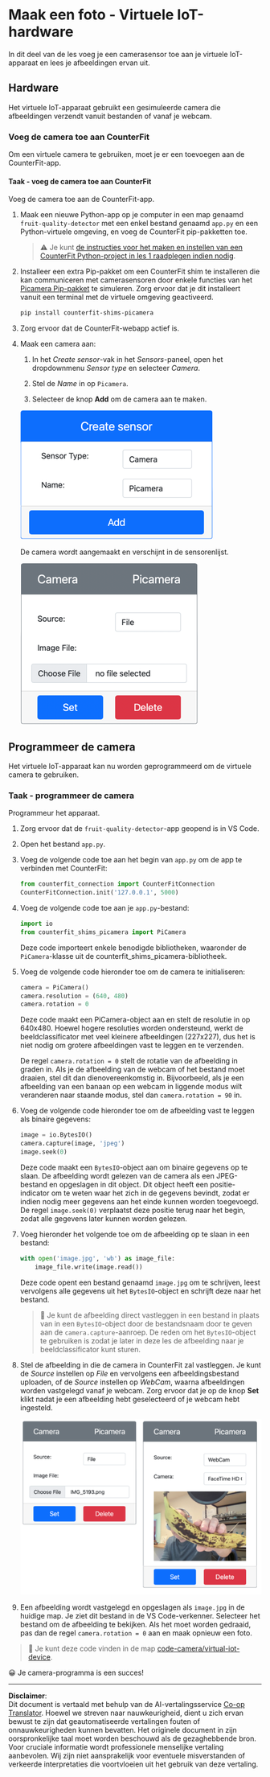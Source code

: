<!--
CO_OP_TRANSLATOR_METADATA:
{
  "original_hash": "3ba7150ffc4a6999f6c3cfb4906ec7df",
  "translation_date": "2025-08-27T20:44:05+00:00",
  "source_file": "4-manufacturing/lessons/2-check-fruit-from-device/virtual-device-camera.md",
  "language_code": "nl"
}
-->
# Maak een foto - Virtuele IoT-hardware

In dit deel van de les voeg je een camerasensor toe aan je virtuele IoT-apparaat en lees je afbeeldingen ervan uit.

## Hardware

Het virtuele IoT-apparaat gebruikt een gesimuleerde camera die afbeeldingen verzendt vanuit bestanden of vanaf je webcam.

### Voeg de camera toe aan CounterFit

Om een virtuele camera te gebruiken, moet je er een toevoegen aan de CounterFit-app.

#### Taak - voeg de camera toe aan CounterFit

Voeg de camera toe aan de CounterFit-app.

1. Maak een nieuwe Python-app op je computer in een map genaamd `fruit-quality-detector` met een enkel bestand genaamd `app.py` en een Python-virtuele omgeving, en voeg de CounterFit pip-pakketten toe.

    > ⚠️ Je kunt [de instructies voor het maken en instellen van een CounterFit Python-project in les 1 raadplegen indien nodig](../../../1-getting-started/lessons/1-introduction-to-iot/virtual-device.md).

1. Installeer een extra Pip-pakket om een CounterFit shim te installeren die kan communiceren met camerasensoren door enkele functies van het [Picamera Pip-pakket](https://pypi.org/project/picamera/) te simuleren. Zorg ervoor dat je dit installeert vanuit een terminal met de virtuele omgeving geactiveerd.

    ```sh
    pip install counterfit-shims-picamera
    ```

1. Zorg ervoor dat de CounterFit-webapp actief is.

1. Maak een camera aan:

    1. In het *Create sensor*-vak in het *Sensors*-paneel, open het dropdownmenu *Sensor type* en selecteer *Camera*.

    1. Stel de *Name* in op `Picamera`.

    1. Selecteer de knop **Add** om de camera aan te maken.

    ![De camera-instellingen](../../../../../translated_images/counterfit-create-camera.a5de97f59c0bd3cbe0416d7e89a3cfe86d19fbae05c641c53a91286412af0a34.nl.png)

    De camera wordt aangemaakt en verschijnt in de sensorenlijst.

    ![De aangemaakte camera](../../../../../translated_images/counterfit-camera.001ec52194c8ee5d3f617173da2c79e1df903d10882adc625cbfc493525125d4.nl.png)

## Programmeer de camera

Het virtuele IoT-apparaat kan nu worden geprogrammeerd om de virtuele camera te gebruiken.

### Taak - programmeer de camera

Programmeur het apparaat.

1. Zorg ervoor dat de `fruit-quality-detector`-app geopend is in VS Code.

1. Open het bestand `app.py`.

1. Voeg de volgende code toe aan het begin van `app.py` om de app te verbinden met CounterFit:

    ```python
    from counterfit_connection import CounterFitConnection
    CounterFitConnection.init('127.0.0.1', 5000)
    ```

1. Voeg de volgende code toe aan je `app.py`-bestand:

    ```python
    import io
    from counterfit_shims_picamera import PiCamera
    ```

    Deze code importeert enkele benodigde bibliotheken, waaronder de `PiCamera`-klasse uit de counterfit_shims_picamera-bibliotheek.

1. Voeg de volgende code hieronder toe om de camera te initialiseren:

    ```python
    camera = PiCamera()
    camera.resolution = (640, 480)
    camera.rotation = 0
    ```

    Deze code maakt een PiCamera-object aan en stelt de resolutie in op 640x480. Hoewel hogere resoluties worden ondersteund, werkt de beeldclassificator met veel kleinere afbeeldingen (227x227), dus het is niet nodig om grotere afbeeldingen vast te leggen en te verzenden.

    De regel `camera.rotation = 0` stelt de rotatie van de afbeelding in graden in. Als je de afbeelding van de webcam of het bestand moet draaien, stel dit dan dienovereenkomstig in. Bijvoorbeeld, als je een afbeelding van een banaan op een webcam in liggende modus wilt veranderen naar staande modus, stel dan `camera.rotation = 90` in.

1. Voeg de volgende code hieronder toe om de afbeelding vast te leggen als binaire gegevens:

    ```python
    image = io.BytesIO()
    camera.capture(image, 'jpeg')
    image.seek(0)
    ```

    Deze code maakt een `BytesIO`-object aan om binaire gegevens op te slaan. De afbeelding wordt gelezen van de camera als een JPEG-bestand en opgeslagen in dit object. Dit object heeft een positie-indicator om te weten waar het zich in de gegevens bevindt, zodat er indien nodig meer gegevens aan het einde kunnen worden toegevoegd. De regel `image.seek(0)` verplaatst deze positie terug naar het begin, zodat alle gegevens later kunnen worden gelezen.

1. Voeg hieronder het volgende toe om de afbeelding op te slaan in een bestand:

    ```python
    with open('image.jpg', 'wb') as image_file:
        image_file.write(image.read())
    ```

    Deze code opent een bestand genaamd `image.jpg` om te schrijven, leest vervolgens alle gegevens uit het `BytesIO`-object en schrijft deze naar het bestand.

    > 💁 Je kunt de afbeelding direct vastleggen in een bestand in plaats van in een `BytesIO`-object door de bestandsnaam door te geven aan de `camera.capture`-aanroep. De reden om het `BytesIO`-object te gebruiken is zodat je later in deze les de afbeelding naar je beeldclassificator kunt sturen.

1. Stel de afbeelding in die de camera in CounterFit zal vastleggen. Je kunt de *Source* instellen op *File* en vervolgens een afbeeldingsbestand uploaden, of de *Source* instellen op *WebCam*, waarna afbeeldingen worden vastgelegd vanaf je webcam. Zorg ervoor dat je op de knop **Set** klikt nadat je een afbeelding hebt geselecteerd of je webcam hebt ingesteld.

    ![CounterFit met een bestand ingesteld als afbeeldingsbron en een webcam ingesteld die een persoon toont die een banaan vasthoudt in een voorbeeldweergave van de webcam](../../../../../translated_images/counterfit-camera-options.eb3bd5150a8e7dffbf24bc5bcaba0cf2cdef95fbe6bbe393695d173817d6b8df.nl.png)

1. Een afbeelding wordt vastgelegd en opgeslagen als `image.jpg` in de huidige map. Je ziet dit bestand in de VS Code-verkenner. Selecteer het bestand om de afbeelding te bekijken. Als het moet worden gedraaid, pas dan de regel `camera.rotation = 0` aan en maak opnieuw een foto.

> 💁 Je kunt deze code vinden in de map [code-camera/virtual-iot-device](../../../../../4-manufacturing/lessons/2-check-fruit-from-device/code-camera/virtual-iot-device).

😀 Je camera-programma is een succes!

---

**Disclaimer**:  
Dit document is vertaald met behulp van de AI-vertalingsservice [Co-op Translator](https://github.com/Azure/co-op-translator). Hoewel we streven naar nauwkeurigheid, dient u zich ervan bewust te zijn dat geautomatiseerde vertalingen fouten of onnauwkeurigheden kunnen bevatten. Het originele document in zijn oorspronkelijke taal moet worden beschouwd als de gezaghebbende bron. Voor cruciale informatie wordt professionele menselijke vertaling aanbevolen. Wij zijn niet aansprakelijk voor eventuele misverstanden of verkeerde interpretaties die voortvloeien uit het gebruik van deze vertaling.